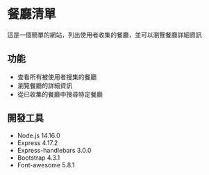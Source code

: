 # 餐廳清單
這是一個簡單的網站，列出使用者收集的餐廳，並可以瀏覽餐廳詳細資訊

## 功能
- 查看所有被使用者搜集的餐廳
- 瀏覽餐廳的詳細資訊
- 從已收集的餐廳中搜尋特定餐廳

## 開發工具
- Node.js 14.16.0
- Express 4.17.2
- Express-handlebars 3.0.0
- Bootstrap 4.3.1
- Font-awesome 5.8.1